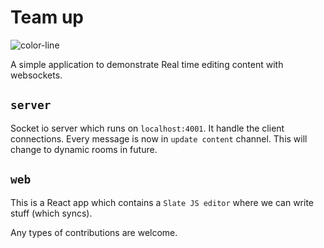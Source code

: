 # Team up

![color-line](https://i.imgur.com/ufmIs45.png)

A simple application to demonstrate Real time editing content with websockets.

## `server`

Socket io server which runs on `localhost:4001`. It handle the client connections. Every message is now in `update content` channel. This will change to dynamic rooms in future.

## `web`

This is a React app which contains a `Slate JS editor` where we can write stuff (which syncs).

Any types of contributions are welcome.
